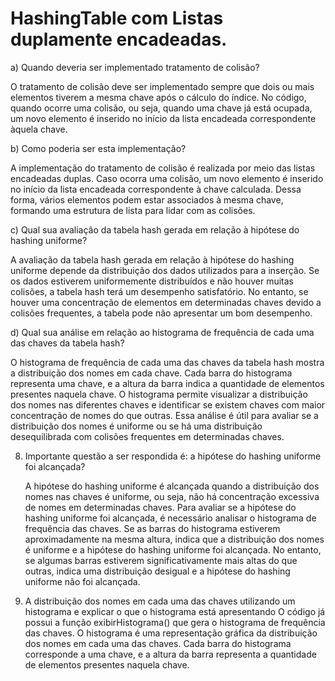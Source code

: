 # HashingTable com Listas duplamente encadeadas.
 
          
a) Quando deveria ser implementado tratamento de colisão?

O tratamento de colisão deve ser implementado sempre que dois ou mais elementos tiverem a mesma chave após o cálculo do índice. No código, quando ocorre uma colisão, ou seja, quando uma chave já está ocupada, um novo elemento é inserido no início da lista encadeada correspondente àquela chave.

b) Como poderia ser esta implementação?

A implementação do tratamento de colisão é realizada por meio das listas encadeadas duplas. Caso ocorra uma colisão, um novo elemento é inserido no início da lista encadeada correspondente à chave calculada. Dessa forma, vários elementos podem estar associados à mesma chave, formando uma estrutura de lista para lidar com as colisões.

c) Qual sua avaliação da tabela hash gerada em relação à hipótese do hashing uniforme?

A avaliação da tabela hash gerada em relação à hipótese do hashing uniforme depende da distribuição dos dados utilizados para a inserção. Se os dados estiverem uniformemente distribuídos e não houver muitas colisões, a tabela hash terá um desempenho satisfatório. No entanto, se houver uma concentração de elementos em determinadas chaves devido a colisões frequentes, a tabela pode não apresentar um bom desempenho.

d) Qual sua análise em relação ao histograma de frequência de cada uma das chaves da tabela hash?

O histograma de frequência de cada uma das chaves da tabela hash mostra a distribuição dos nomes em cada chave. Cada barra do histograma representa uma chave, e a altura da barra indica a quantidade de elementos presentes naquela chave. O histograma permite visualizar a distribuição dos nomes nas diferentes chaves e identificar se existem chaves com maior concentração de nomes do que outras. Essa análise é útil para avaliar se a distribuição dos nomes é uniforme ou se há uma distribuição desequilibrada com colisões frequentes em determinadas chaves.

8) Importante questão a ser respondida é: a hipótese do hashing uniforme foi alcançada?

   A hipótese do hashing uniforme é alcançada quando a distribuição dos nomes nas chaves é uniforme, ou seja, não há concentração excessiva de nomes em determinadas chaves. Para avaliar se a hipótese do hashing uniforme foi alcançada, é necessário analisar o histograma de frequência das chaves. Se as barras do histograma estiverem aproximadamente na mesma altura, indica que a distribuição dos nomes é uniforme e a hipótese do hashing uniforme foi alcançada. No entanto, se algumas barras estiverem significativamente mais altas do que outras, indica uma distribuição desigual e a hipótese do hashing uniforme não foi alcançada.

9) A distribuição dos nomes em cada uma das chaves utilizando um histograma e explicar o que o histograma está apresentando
O código já possui a função exibirHistograma() que gera o histograma de frequência das chaves. O histograma é uma representação gráfica da distribuição dos nomes em cada uma das chaves. Cada barra do histograma corresponde a uma chave, e a altura da barra representa a quantidade de elementos presentes naquela chave.



